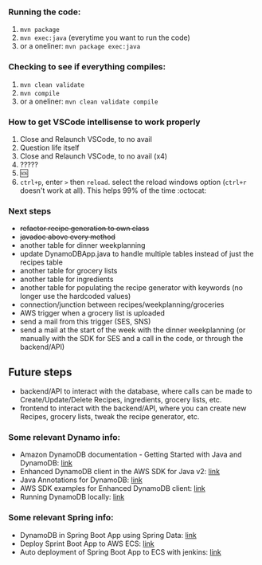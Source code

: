 ### Running the code:
1. `mvn package`
2. `mvn exec:java` (everytime you want to run the code)
3. or a oneliner: `mvn package exec:java`

### Checking to see if everything compiles:
1. `mvn clean validate`
2. `mvn compile`
3. or a oneliner: `mvn clean validate compile`

### How to get VSCode intellisense to work properly
1. Close and Relaunch VSCode, to no avail
2. Question life itself
1. Close and Relaunch VSCode, to no avail (x4)
3. ?????
4. :sos:
5. `ctrl+p`, enter `>` then `reload`. select the reload windows option (`ctrl+r` doesn't work at all). This helps 99% of the time :octocat:

### Next steps
- ~~refactor recipe generation to own class~~
- ~~javadoc above every method~~
- another table for dinner weekplanning
- update DynamoDBApp.java to handle multiple tables instead of just the recipes table
- another table for grocery lists
- another table for ingredients
- another table for populating the recipe generator with keywords (no longer use the hardcoded values)
- connection/junction between recipes/weekplanning/groceries
- AWS trigger when a grocery list is uploaded
- send a mail from this trigger (SES, SNS)
- send a mail at the start of the week with the dinner weekplanning (or manually with the SDK for SES and a call in the code, or through the backend/API)

## Future steps
- backend/API to interact with the database, where calls can be made to Create/Update/Delete Recipes, ingredients, grocery lists, etc.
- frontend to interact with the backend/API, where you can create new Recipes, grocery lists, tweak the recipe generator, etc.

### Some relevant Dynamo info:
- Amazon DynamoDB documentation - Getting Started with Java and DynamoDB: [link](https://docs.aws.amazon.com/amazondynamodb/latest/developerguide/GettingStarted.Java.html)
- Enhanced DynamoDB client in the AWS SDK for Java v2: [link](https://aws.amazon.com/blogs/developer/introducing-enhanced-dynamodb-client-in-the-aws-sdk-for-java-v2/)
- Java Annotations for DynamoDB: [link](https://docs.aws.amazon.com/amazondynamodb/latest/developerguide/DynamoDBMapper.Annotations.html)
- AWS SDK examples for Enhanced DynamoDB client: [link](https://github.com/awsdocs/aws-doc-sdk-examples/tree/master/javav2/example_code/dynamodb/src/main/java/com/example/dynamodb)
- Running DynamoDB locally: [link](https://docs.aws.amazon.com/amazondynamodb/latest/developerguide/DynamoDBLocal.DownloadingAndRunning.html)

### Some relevant Spring info:
- DynamoDB in Spring Boot App using Spring Data: [link](https://www.baeldung.com/spring-data-dynamodb)
- Deploy Sprint Boot App to AWS ECS: [link](https://medium.com/swlh/build-deploy-a-rest-api-from-scratch-using-spring-boot-and-aws-ecs-eb369137a020)
- Auto deployment of Spring Boot App to ECS with jenkins: [link](https://medium.com/@KTree_Blog/auto-deployment-of-spring-boot-applications-to-aws-ecs-with-jenkins-3ef5245f5e7e)